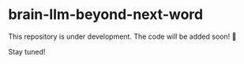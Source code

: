 # brain-llm-beyond-next-word
This repository is under development. The code will be added soon! 🚀

Stay tuned!
